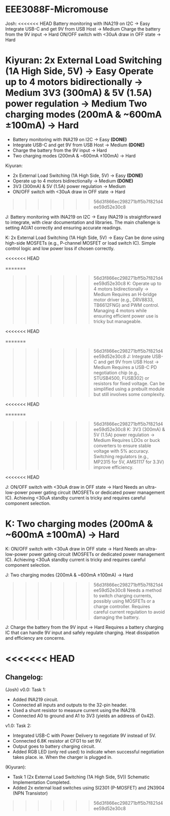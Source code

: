 # EEE3088F-Micromouse


Josh:
<<<<<<< HEAD
Battery monitoring with INA219 on I2C → Easy
Integrate USB-C and get 9V from USB Host → Medium
Charge the battery from the 9V input → Hard
ON/OFF switch with <30uA draw in OFF state → Hard

Kiyuran:
2x External Load Switching (1A High Side, 5V) → Easy
Operate up to 4 motors bidirectionally → Medium
3V3 (300mA) & 5V (1.5A) power regulation → Medium
Two charging modes (200mA & ~600mA ±100mA) → Hard
=======
- Battery monitoring with INA219 on I2C → Easy **(DONE)**
- Integrate USB-C and get 9V from USB Host → Medium **(DONE)**
- Charge the battery from the 9V input → Hard
- Two charging modes (200mA & ~600mA ±100mA) → Hard

Kiyuran:
- 2x External Load Switching (1A High Side, 5V) → Easy **(DONE)**
- Operate up to 4 motors bidirectionally → Medium **(DONE)**
- 3V3 (300mA) & 5V (1.5A) power regulation → Medium
- ON/OFF switch with <30uA draw in OFF state → Hard
>>>>>>> 56d3f866ec298271bff5b7f821d4ee59d52e30c8



J: Battery monitoring with INA219 on I2C → Easy
INA219 is straightforward to integrate, with clear documentation and libraries.
The main challenge is setting A0/A1 correctly and ensuring accurate readings.

K: 2x External Load Switching (1A High Side, 5V) → Easy
Can be done using high-side MOSFETs (e.g., P-channel MOSFET or load switch IC).
Simple control logic and low power loss if chosen correctly.

<<<<<<< HEAD


=======
>>>>>>> 56d3f866ec298271bff5b7f821d4ee59d52e30c8
K: Operate up to 4 motors bidirectionally → Medium
Requires an H-bridge motor driver (e.g., DRV8833, TB6612FNG) and PWM control.
Managing 4 motors while ensuring efficient power use is tricky but manageable.

<<<<<<< HEAD

=======
>>>>>>> 56d3f866ec298271bff5b7f821d4ee59d52e30c8
J: Integrate USB-C and get 9V from USB Host → Medium
Requires a USB-C PD negotiation chip (e.g., STUSB4500, FUSB302) or resistors for fixed voltage.
Can be simplified using a prebuilt module but still involves some complexity.

<<<<<<< HEAD

=======
>>>>>>> 56d3f866ec298271bff5b7f821d4ee59d52e30c8
K: 3V3 (300mA) & 5V (1.5A) power regulation → Medium
Requires LDOs or buck converters to ensure stable voltage with 5% accuracy.
Switching regulators (e.g., MP2315 for 5V, AMS1117 for 3.3V) improve efficiency.

<<<<<<< HEAD



J: ON/OFF switch with <30uA draw in OFF state → Hard
Needs an ultra-low-power power gating circuit (MOSFETs or dedicated power management IC).
Achieving <30uA standby current is tricky and requires careful component selection.

K: Two charging modes (200mA & ~600mA ±100mA) → Hard
=======
K: ON/OFF switch with <30uA draw in OFF state → Hard
Needs an ultra-low-power power gating circuit (MOSFETs or dedicated power management IC).
Achieving <30uA standby current is tricky and requires careful component selection.

J: Two charging modes (200mA & ~600mA ±100mA) → Hard
>>>>>>> 56d3f866ec298271bff5b7f821d4ee59d52e30c8
Needs a method to switch charging currents, possibly using MOSFETs or a charge controller.
Requires careful current regulation to avoid damaging the battery.

J: Charge the battery from the 9V input → Hard
Requires a battery charging IC that can handle 9V input and safely regulate charging.
Heat dissipation and efficiency are concerns.


<<<<<<< HEAD
=======








## Changelog:

(Josh)
v0.0:
Task 1:
- Added INA219 circuit.
- Connected all inputs and outputs to the 32-pin header.
- Used a shunt resistor to measure current using the INA219.
- Connected A0 to ground and A1 to 3V3 (yields an address of 0x42).

v1.0:
Task 2:
- Integrated USB-C with Power Delivery to negotiate 9V instead of 5V.
- Connected 6.8K resistor at CFG1 to set 9V.
- Output goes to battery charging circuit.
- Added RGB LED (only red used) to indicate when successful negotiation takes place. ie. When the charger is plugged in.


(Kiyuran): 
- Task 1 (2x External Load Switching (1A High Side, 5V)) Schematic Implementation Completed.
- Added 2x external load switches using SI2301 (P-MOSFET) and 2N3904 (NPN Transistor)

>>>>>>> 56d3f866ec298271bff5b7f821d4ee59d52e30c8
